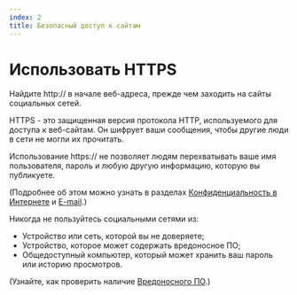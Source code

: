 ```yaml
---
index: 2
title: Безопасный доступ к сайтам
---
```

# Использовать HTTPS

Найдите http:// в начале веб-адреса, прежде чем заходить на сайты социальных сетей.

HTTPS - это защищенная версия протокола HTTP, используемого для доступа к веб-сайтам. Он шифрует ваши сообщения, чтобы другие люди в сети не могли их прочитать.

Использование https:// не позволяет людям перехватывать ваше имя пользователя, пароль и любую другую информацию, которую вы публикуете.

(Подробнее об этом можно узнать в разделах [Конфиденциальность в Интернете](umbrella://communications/online-privacy/advanced) и [E-mail](umbrella://communications/email/beginner).)

Никогда не пользуйтесь социальными сетями из:

*   Устройство или сеть, которой вы не доверяете;
*   Устройство, которое может содержать вредоносное ПО;
*   Общедоступный компьютер, который может хранить ваш пароль или историю просмотров.

(Узнайте, как проверить наличие [Вредоносного ПО](umbrella://information/malware/beginner).)
